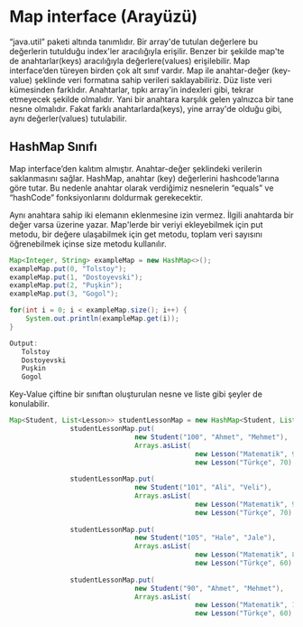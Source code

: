 # Map interface (Arayüzü)

“java.util” paketi altında tanımlıdır. Bir array'de tutulan değerlere bu değerlerin tutulduğu index'ler aracılığıyla erişilir. Benzer bir şekilde map'te de
anahtarlar(keys) aracılığıyla değerlere(values) erişilebilir. Map interface’den türeyen birden çok alt sınıf vardır. Map ile anahtar-değer (key-value) şeklinde
veri formatına sahip verileri saklayabiliriz. Düz liste veri kümesinden farklıdır. Anahtarlar, tıpkı array'in indexleri gibi, tekrar etmeyecek şekilde
olmalıdır. Yani bir anahtara karşılık gelen yalnızca bir tane nesne olmalıdır. Fakat farklı anahtarlarda(keys), yine array'de olduğu gibi, aynı değerler(values)
tutulabilir.

## HashMap Sınıfı

Map interface’den kalıtım almıştır. Anahtar-değer şeklindeki verilerin saklanmasını sağlar. HashMap, anahtar (key) değerlerini hashcode’larına göre tutar. Bu
nedenle anahtar olarak verdiğimiz nesnelerin “equals” ve “hashCode” fonksiyonlarını doldurmak gerekecektir.

Aynı anahtara sahip iki elemanın eklenmesine izin vermez. İlgili anahtarda bir değer varsa üzerine yazar. Map'lerde bir veriyi ekleyebilmek için put metodu, bir
değere ulaşabilmek için get metodu, toplam veri sayısını öğrenebilmek içinse size metodu kullanılır.

```java
Map<Integer, String> exampleMap = new HashMap<>();
exampleMap.put(0, "Tolstoy");
exampleMap.put(1, "Dostoyevski");
exampleMap.put(2, "Puşkin");
exampleMap.put(3, "Gogol");

for(int i = 0; i < exampleMap.size(); i++) {
    System.out.println(exampleMap.get(i));
}
```

```java
Output:
   Tolstoy
   Dostoyevski
   Puşkin
   Gogol
```

Key-Value çiftine bir sınıftan oluşturulan nesne ve liste gibi şeyler de konulabilir.

```java
Map<Student, List<Lesson>> studentLessonMap = new HashMap<Student, List<Lesson>>();
               studentLessonMap.put(
                               new Student("100", "Ahmet", "Mehmet"), 
                               Arrays.asList(
                                              new Lesson("Matematik", 90),
                                              new Lesson("Türkçe", 70) ));
               
               studentLessonMap.put(
                               new Student("101", "Ali", "Veli"), 
                               Arrays.asList(
                                              new Lesson("Matematik", 90),
                                              new Lesson("Türkçe", 70) ));
               
               studentLessonMap.put(
                               new Student("105", "Hale", "Jale"), 
                               Arrays.asList(
                                              new Lesson("Matematik", 80),
                                              new Lesson("Türkçe", 60) ));
               
               studentLessonMap.put(
                               new Student("90", "Ahmet", "Mehmet"), 
                               Arrays.asList(
                                              new Lesson("Matematik", 100),
                                              new Lesson("Türkçe", 60) ));
```
